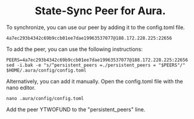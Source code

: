 <h1 align="center"> State-Sync Peer for Aura. </h1>
To synchronize, you can use our peer by adding it to the config.toml file.

```
4a7ec293b4342c69b9ccb01ee7dae19963537077@188.172.228.225:22656
```
To add the peer, you can use the following instructions:
```
PEERS=4a7ec293b4342c69b9ccb01ee7dae19963537077@188.172.228.225:22656
sed -i.bak -e "s/^persistent_peers =./persistent_peers = "$PEERS"/" $HOME/.aura/config/config.toml
```

Alternatively, you can add it manually.
Open the config.toml file with the nano editor.
```
nano .aura/config/config.toml
```
Add the peer YTWOFUND to the "persistent_peers" line.

